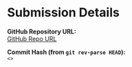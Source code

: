 # Submission Details

**GitHub Repository URL:**  
[ GitHub Repo URL](https://github.com/aadityas024/CS-322M_Aaditya_Pratap_Shahi_230102124)

**Commit Hash (from `git rev-parse HEAD`):**  
`<>`
